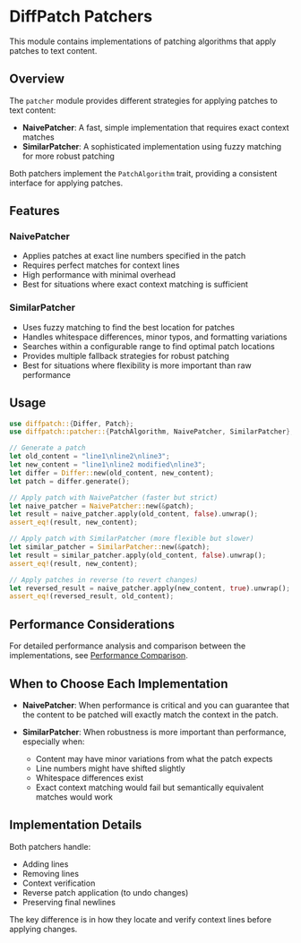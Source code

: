 # DiffPatch Patchers

This module contains implementations of patching algorithms that apply patches to text content.

## Overview

The `patcher` module provides different strategies for applying patches to text content:

- **NaivePatcher**: A fast, simple implementation that requires exact context matches
- **SimilarPatcher**: A sophisticated implementation using fuzzy matching for more robust patching

Both patchers implement the `PatchAlgorithm` trait, providing a consistent interface for applying patches.

## Features

### NaivePatcher

- Applies patches at exact line numbers specified in the patch
- Requires perfect matches for context lines
- High performance with minimal overhead
- Best for situations where exact context matching is sufficient

### SimilarPatcher

- Uses fuzzy matching to find the best location for patches
- Handles whitespace differences, minor typos, and formatting variations
- Searches within a configurable range to find optimal patch locations
- Provides multiple fallback strategies for robust patching
- Best for situations where flexibility is more important than raw performance

## Usage

```rust
use diffpatch::{Differ, Patch};
use diffpatch::patcher::{PatchAlgorithm, NaivePatcher, SimilarPatcher};

// Generate a patch
let old_content = "line1\nline2\nline3";
let new_content = "line1\nline2 modified\nline3";
let differ = Differ::new(old_content, new_content);
let patch = differ.generate();

// Apply patch with NaivePatcher (faster but strict)
let naive_patcher = NaivePatcher::new(&patch);
let result = naive_patcher.apply(old_content, false).unwrap();
assert_eq!(result, new_content);

// Apply patch with SimilarPatcher (more flexible but slower)
let similar_patcher = SimilarPatcher::new(&patch);
let result = similar_patcher.apply(old_content, false).unwrap();
assert_eq!(result, new_content);

// Apply patches in reverse (to revert changes)
let reversed_result = naive_patcher.apply(new_content, true).unwrap();
assert_eq!(reversed_result, old_content);
```

## Performance Considerations

For detailed performance analysis and comparison between the implementations, see [Performance Comparison](./perf.md).

## When to Choose Each Implementation

- **NaivePatcher**: When performance is critical and you can guarantee that the content to be patched will exactly match the context in the patch.

- **SimilarPatcher**: When robustness is more important than performance, especially when:
  - Content may have minor variations from what the patch expects
  - Line numbers might have shifted slightly
  - Whitespace differences exist
  - Exact context matching would fail but semantically equivalent matches would work

## Implementation Details

Both patchers handle:
- Adding lines
- Removing lines
- Context verification
- Reverse patch application (to undo changes)
- Preserving final newlines

The key difference is in how they locate and verify context lines before applying changes.
